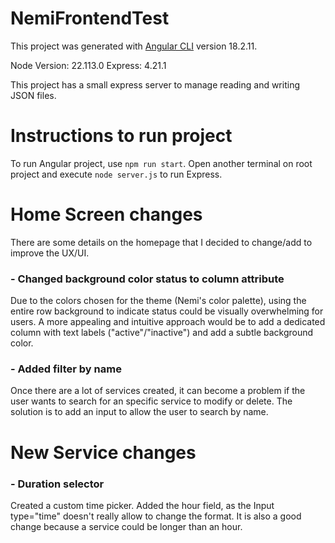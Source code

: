 # NemiFrontendTest

This project was generated with [Angular CLI](https://github.com/angular/angular-cli) version 18.2.11.

Node Version: 22.113.0
Express: 4.21.1

This project has a small express server to manage reading and writing JSON files.

# Instructions to run project

To run Angular project, use `npm run start`.
Open another terminal on root project and execute `node server.js` to run Express.

# Home Screen changes

There are some details on the homepage that I decided to change/add to improve the UX/UI.

### - Changed background color status to column attribute

Due to the colors chosen for the theme (Nemi's color palette), using the entire row background to indicate status could be visually overwhelming for users. A more appealing and intuitive approach would be to add a dedicated column with text labels ("active"/"inactive") and add a subtle background color.

### - Added filter by name

Once there are a lot of services created, it can become a problem if the user wants to search for an specific service to modify or delete. The solution is to add an input to allow the user to search by name.

# New Service changes

### - Duration selector

Created a custom time picker. Added the hour field, as the Input type="time" doesn't really allow to change the format. It is also a good change because a service could be longer than an hour.
